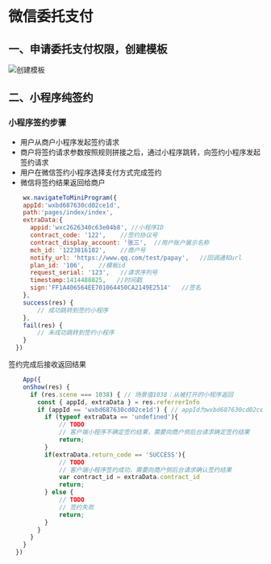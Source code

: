 # 微信委托支付

## 一、申请委托支付权限，创建模板

![创建模板](https://pay.weixin.qq.com/wiki/doc/api/img/chapter17_2_2.png)

## 二、小程序纯签约

### 小程序签约步骤

- 用户从商户小程序发起签约请求
- 商户将签约请求参数按照规则拼接之后，通过小程序跳转，向签约小程序发起签约请求 
- 用户在微信签约小程序选择支付方式完成签约 
- 微信将签约结果返回给商户 

``` javascript
	wx.navigateToMiniProgram({
    appId:'wxbd687630cd02ce1d',
    path:'pages/index/index',
    extraData:{
      appid:'wxc2626340c63e04b8', //小程序ID
      contract_code: '122',    //签约协议号
      contract_display_account: '张三',  //用户账户展示名称
      mch_id: '1223816102',    //商户号 
      notify_url: 'https://www.qq.com/test/papay',   //回调通知url
      plan_id: '106',    //模板id
      request_serial: '123',   //请求序列号
      timestamp:1414488825,   //时间戳
      sign:'FF1A406564EE701064450CA2149E2514'   //签名
    },
    success(res) {
        // 成功跳转到签约小程序 
    },
    fail(res) {
        // 未成功跳转到签约小程序 
    }
  }) 
```

签约完成后接收返回结果

``` javascript
	App({
    onShow(res) {
      if (res.scene === 1038) { // 场景值1038：从被打开的小程序返回
        const { appId, extraData } = res.referrerInfo
        if (appId == 'wxbd687630cd02ce1d') { // appId为wxbd687630cd02ce1d：从签约小程序跳转回来
          if (typeof extraData == 'undefined'){
              // TODO
              // 客户端小程序不确定签约结果，需要向商户侧后台请求确定签约结果
              return;
          }
          if(extraData.return_code == 'SUCCESS'){
              // TODO
              // 客户端小程序签约成功，需要向商户侧后台请求确认签约结果
              var contract_id = extraData.contract_id
              return;
          } else {
              // TODO
              // 签约失败
              return;
          }
        }
      }
    }
  })
```